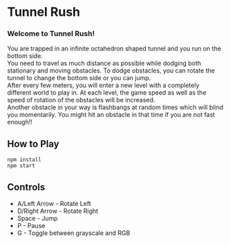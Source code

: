 # Tunnel Rush

### Welcome to Tunnel Rush!  
You are trapped in an infinite octahedron shaped tunnel and you run on the bottom side.   
You need to travel as much distance as possible while dodging both stationary and moving obstacles. To dodge
obstacles, you can rotate the tunnel to change the bottom side or you can jump.  
After every few meters, you will enter a new level with a completely different world to play in. At each level, the game speed as well as the speed of rotation of the obstacles will be increased.  
Another obstacle in your way is flashbangs at random times which will blind you momentarily. You might hit an obstacle in that time if you are not fast enough!!

## How to Play
```
npm install
npm start
```


## Controls
- A/Left Arrow - Rotate Left
- D/Right Arrow - Rotate Right
- Space - Jump
- P - Pause
- G - Toggle between grayscale and RGB